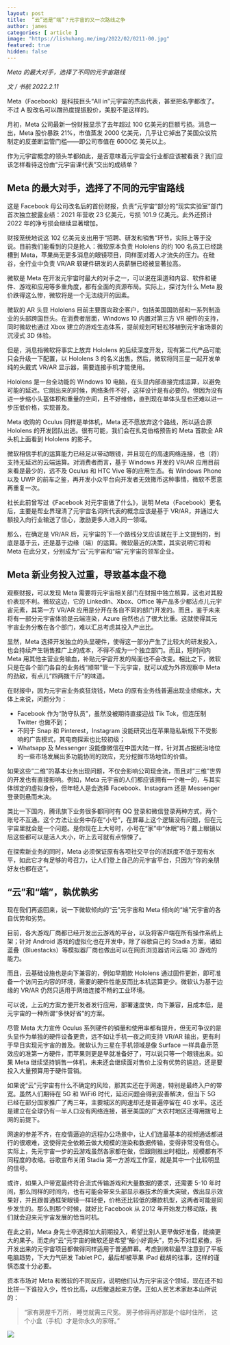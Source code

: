 ```yaml
---
layout: post
title:  “云”还是“端”？元宇宙的又一次路线之争
author: james
categories: [ article ]
image: "https://lishuhang.me/img/2022/02/0211-00.jpg"
featured: true
hidden: false
---
```




*Meta 的最大对手，选择了不同的元宇宙路线*



*文 / 书航 2022.2.11*

Meta（Facebook）是科技巨头“All in”元宇宙的杰出代表，甚至把名字都改了。不过 A 股改名可以蹭热度提振股价，美股不是这样的。

月初，Meta 公司最新一份财报显示了去年超过 100 亿美元的巨额亏损。消息一出，Meta 股价暴跌 21%，市值蒸发 2000 亿美元，几乎让它掉出了美国众议院制定的反垄断监管门槛——即公司市值在 6000亿 美元以上。

作为元宇宙概念的领头羊都如此，是否意味着元宇宙全行业都应该被看衰？我们应该怎样看待这份由“元宇宙课代表”交出的成绩单？

## Meta 的最大对手，选择了不同的元宇宙路线

这是 Facebook 母公司改名后的首份财报，负责“元宇宙”部分的“现实实验室”部门首次独立披露业绩：2021 年营收 23 亿美元，亏损 101.9 亿美元。此外还预计 2022 年的净亏损会继续显著增加。

财报笼统地说这 102 亿美元支出用于“招聘、研发和销售”环节，实际上等于没说。目前我们能看到的只是抢人：微软原本负责 Hololens 的约 100 名员工已经跳槽到 Meta，苹果尚无更多消息的眼镜项目，同样面对着人才流失的压力。在硅谷，全行业中负责 VR/AR 软硬件研发的人员薪酬已经被显著拉高。

微软是 Meta 在开发元宇宙时最大的对手之一，可以说在渠道和内容、软件和硬件、游戏和应用等多重角度，都有全面的资源布局。实际上，探讨为什么 Meta 股价跌得这么惨，微软将是一个无法绕开的因素。

微软的 AR 头显 Hololens 目前主要面向政企客户，包括美国国防部和一系列制造业的头部跨国巨头。在消费者层面，Windows 10 内置对第三方 VR 硬件的支持，同时微软也通过 Xbox 建立的游戏生态体系，提前规划可轻松移植到元宇宙场景的沉浸式 3D 体验。

但是，消息指微软将事实上放弃 Hololens 的后续深度开发，现有第二代产品可能只会升级一下配置，以 Hololens 3 的名义出售。然后，微软将同三星一起开发单纯的头戴式 VR/AR 显示器，需要连接手机才能使用。

Hololens 是一台全功能的 Windows 10 电脑，在头显内部直接完成运算，以避免可能的延迟。它刚出来的时候，网络条件不好，这样设计是有必要的。但因为没有进一步缩小头盔体积和重量的空间，且不好维修，直到现在单体头显也还难以进一步压低价格，实现普及。

Meta 收购的 Oculus 同样是单体机，Meta 还不愿放弃这个路线，所以适合原 Hololens 的开发团队出逃。很有可能，我们会在扎克伯格预告的 Meta 首款全 AR 头机上面看到 Hololens 的影子。

微软相信手机的运算能力已经足以带动眼镜，并且现在的高速网络连接，也（将）支持无延迟的云端运算。对消费者而言，基于 Windows 开发的 VR/AR 应用目前来看是最少的，远不及 Oculus 和 HTC Vive 等的应用生态。有 Windows Phone 以及 UWP 的前车之鉴，再开发小众平台向开发者无效撒币这种事情，微软不愿意再重复一次。

社长此前曾写过《Facebook 对元宇宙做了什么》，说明 Meta（Facebook）更名后，主要是帮业界理清了元宇宙名词所代表的概念应该是基于 VR/AR，并通过大额投入向行业输送了信心，激励更多人进入同一领域。

那么，在确定是 VR/AR 后，元宇宙的下一个路线分叉应该就在于上文提到的，到底是基于云，还是基于边缘（端）的运算。微软最近的决策，其实说明它将和 Meta 在此分叉，分别成为“云”元宇宙和“端”元宇宙的领军企业。

## Meta 新业务投入过重，导致基本盘不稳

观察财报，可以发现 Meta 需要将元宇宙相关部门在财报中独立核算，这也对其股价表现不利。微软这边，它的 LinkedIn、Xbox、Office 等产品多少都沾点儿元宇宙元素，其第一方 VR/AR 应用是分开在各自不同的部门开发的。而且，鉴于未来将有一部分元宇宙体验是云端渲染，Azure 自然也占了很大比重。这就使得其元宇宙业务分散在各个部门，难以汇总考虑其投入产出比。

显然，Meta 选择开发独立的头显硬件，使得这一部分产生了比较大的研发投入，也会持续产生销售推广上的成本，不得不成为一个独立部门。而且，短时间内 Meta 用其他主营业务输血，补贴元宇宙开发的局面也不会改变。相比之下，微软只是在各个部门各自的业务线“顺带”管一下元宇宙，就可以成为外界观察中 Meta 的劲敌，有点儿“四两拨千斤”的味道。

在财报中，因为元宇宙业务疯狂烧钱，Meta 的原有业务线普遍出现业绩缩水，大体上来说，问题分为：

- Facebook 作为“防守队员”，虽然没被期待直接迎战 Tik Tok，但连压制 Twitter 也做不到；
- 不同于 Snap 和 Pinterest，Instagram 没能研究出在苹果隐私新规下不受影响的广告模式，其电商探索也比较初级；
- Whatsapp 及 Messenger 没能像微信在中国大陆一样，针对其占据统治地位的一些市场发展出多功能协同的效应，充分挖掘市场地位的价值。

如果这些“二维”的基本业务出现问题，不仅会影响公司现金流，而且对“三维”世界的开发也有直接影响。例如，Meta 元宇宙的人们都应该拥有一个唯一的，与其实体绑定的虚拟身份，但年轻人是会选择 Facebook、Instagram 还是 Messenger 登录则悬而未决。

类比一下国内，腾讯旗下业务很多都同时有 QQ 登录和微信登录两种方式，两个账号不互通。这个方法让业务中存在“小号”，在屏幕上这个逻辑没有问题，但在元宇宙里就会是一个问题。是你现在上大号时，小号在“家”中“休眠”吗？戴上眼镜以后这些都可以是活人大小，听上去可就有点惊悚了。

在探索新业务的同时，Meta 必须保证原有各项社交平台的活跃度不低于现有水平，如此它才有足够的号召力，让人们登上自己的元宇宙平台，只因为“你的亲朋好友也都在这”。

## “云”和“端”，孰优孰劣

现在我们再返回来，说一下微软倾向的“云”元宇宙和 Meta 倾向的“端”元宇宙的各自优势和劣势。

目前，各大游戏厂商都已经开发出云游戏的平台，以及将客户端在所有操作系统上架；针对 Android 游戏的虚拟化也在开发中，除了谷歌自己的 Stadia 方案，诸如蓝叠（Bluestacks）等模拟器厂商也做出可以在网页浏览器访问云端 3D 游戏的能力。

而且，云基础设施也是向下兼容的，例如早期款 Hololens 通过固件更新，即可准备一个访问云内容的环境，需要的硬件性能反而比本机运算更少。微软认为基于边缘的 VR/AR 仍然只适用于网络连接不畅的工业环境。

可以说，上云的方案方便开发者发行应用，部署速度快，向下兼容，且成本低，是元宇宙的一种所谓“多快好省”的方案。

尽管 Meta 大力宣传 Oculus 系列硬件的销量和使用率都有提升，但无可争议的是头显作为单独的硬件设备更贵，远不如让手机一夜之间支持 VR/AR 输出，更有利于早日实现元宇宙的普及。微软认为三星在手机领域是像 Surface 一样具备示范效应的准第一方硬件，而苹果则更是早就准备好了，可以说只等一个眼镜出来。如果 Meta 继续坚持销售一体机，未来还会继续面对售价上没有优势的尴尬，还是要投入大量预算用于硬件营销。

如果说“云”元宇宙有什么不确定的风险，那其实还在于网速，特别是最终入户的带宽。虽然人们期待在 5G 和 WiFi6 时代，延迟问题会得到妥善解决，但当下 5G 已经在部分国家推广了两三年，主要城区的网速却还是普遍停留在 4G 水平。这还是建立在全球仍有一半人口没有网络连接，甚至美国的广大农村地区还得用拨号上网的前提下。

网速的参差不齐，在疫情逼迫的远程办公场景中，让人们连最基本的视频通话都进行的很艰难，这使得完全依赖云做大规模的渲染和数据传输，变得非常没有信心。实际上，先元宇宙一步的云游戏虽然各家都在做，但跟刚推出时相比，规模都有不同程度的收缩。谷歌宣布关闭 Stadia 第一方游戏工作室，就是其中一个比较明显的信号。

或许，如果入户带宽最终符合流式传输游戏和大量数据的要求，还需要 5-10 年时间，那么同样的时间内，也有可能会带来头部显示器技术的重大突破，做出显示效果好，并且跟普通框架眼镜一样轻便，价格还比较低的爆款机型，这两者可能是同步发生的。那么到那个时候，就好比 Facebook 从 2012 年开始发力移动版，我们就会迎来元宇宙发展的恰当时机。

在此之前，Meta 身先士卒选择加大前期投入，希望比别人更早做好准备，能摘更大的果子。而走向“云”元宇宙的微软还是希望“船小好调头”，势头不对赶紧撤，将开发出来的元宇宙项目都做得同样适用于普通屏幕。考虑到微软最早注意到了平板电脑趋势，下大力气研发 Tablet PC，最后却被苹果 iPad 截胡的往事，这样的谨慎态度十分必要。

资本市场对 Meta 和微软的不同反应，说明他们认为元宇宙这个领域，现在还不如比拼一下谁投入少，性价比高，以后撤退起来方便。正如人民艺术家赵本山所说的：

> “家有房屋千万所，
> 睡觉就需三尺宽。
> 房子修得再好那是个临时住所，
> 这个小盒（手机）才是你永久的家呀。”

![](https://lishuhang.me/img/2022/02/0211-01.png)